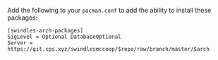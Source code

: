 Add the following to your `pacman.conf` to add the ability to install these packages:
```
[swindles-arch-packages]
SigLevel = Optional DatabaseOptional
Server = https://git.cps.xyz/swindlesmccoop/$repo/raw/branch/master/$arch
```
